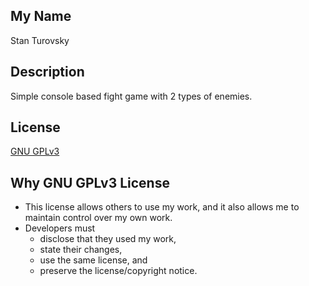 ## My Name
Stan Turovsky

## Description
Simple console based fight game with 2 types of enemies.

## License
[GNU GPLv3](https://choosealicense.com/licenses/gpl-3.0/)

## Why GNU GPLv3 License
* This license allows others to use my work, and it also allows me to maintain control over my own work.
* Developers must
   * disclose that they used my work,
   * state their changes,
   * use the same license, and
   * preserve the license/copyright notice.
